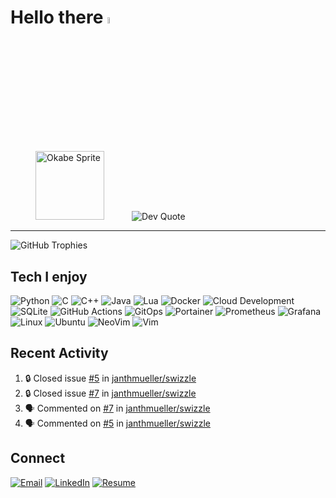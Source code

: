 # Hello there <img src="https://media.giphy.com/media/hvRJCLFzcasrR4ia7z/giphy.gif" width="5%">
<p>
  <img src="https://static.wikia.nocookie.net/umineko/images/2/2a/Okabe1_mei_battle.png" alt="Okabe Sprite" width="110" hspace="40">
  <img src="https://quotes-github-readme.vercel.app/api?type=vertical&theme=tokyonight" alt="Dev Quote"/>
</p>

---

<img src="https://github-profile-trophy.vercel.app/?username=janthmueller&rank=-C,-?&theme=tokyonight&no-frame=true&margin-w=5&margin-h=5" alt="GitHub Trophies" />

## Tech I enjoy
![Python](https://img.shields.io/badge/Python-%2300599C.svg?style=flat-square&logo=python&logoColor=white)
![C](https://img.shields.io/badge/C-%2300599C.svg?style=flat-square&logo=c&logoColor=white)
![C++](https://img.shields.io/badge/C++-%2300599C.svg?style=flat-square&logo=c%2B%2B&logoColor=white)
![Java](https://img.shields.io/badge/Java-%23ED8B00.svg?style=flat-square&logo=java&logoColor=white)
![Lua](https://img.shields.io/badge/Lua-%232C2D72.svg?style=flat-square&logo=lua&logoColor=white)
![Docker](https://img.shields.io/badge/Docker-%232496ED.svg?style=flat-square&logo=docker&logoColor=white)
![Cloud Development](https://img.shields.io/badge/Cloud%20Development-4285F4?style=flat-square&logo=icloud&logoColor=white)
![SQLite](https://img.shields.io/badge/SQLite-%2307405e.svg?style=flat-square&logo=sqlite&logoColor=white)
![GitHub Actions](https://img.shields.io/badge/github%20actions-%232671E5.svg?style=flat-square&logo=githubactions&logoColor=white)
![GitOps](https://img.shields.io/badge/GitOps-F05032?style=flat-square&logo=git&logoColor=white)
![Portainer](https://img.shields.io/badge/Portainer-%23007ACC.svg?style=flat-square&logo=portainer&logoColor=white)
![Prometheus](https://img.shields.io/badge/Prometheus-%23E6522C.svg?style=flat-square&logo=prometheus&logoColor=white)
![Grafana](https://img.shields.io/badge/Grafana-%23F46800.svg?style=flat-square&logo=grafana&logoColor=white)
![Linux](https://img.shields.io/badge/Linux-%23FCC624.svg?style=flat-square&logo=linux&logoColor=black)
![Ubuntu](https://img.shields.io/badge/Ubuntu-E95420.svg?style=flat-square&logo=ubuntu&logoColor=white)
![NeoVim](https://img.shields.io/badge/NeoVim-%2357A143.svg?style=flat-square&logo=neovim&logoColor=white)
![Vim](https://img.shields.io/badge/Vim-%23019733.svg?style=flat-square&logo=vim&logoColor=white)

<h2>Recent Activity</h2>

<!--START_SECTION:activity-->
1. 🔒 Closed issue [#5](https://github.com/janthmueller/swizzle/issues/5) in [janthmueller/swizzle](https://github.com/janthmueller/swizzle)
2. 🔒 Closed issue [#7](https://github.com/janthmueller/swizzle/issues/7) in [janthmueller/swizzle](https://github.com/janthmueller/swizzle)
3. 🗣 Commented on [#7](https://github.com/janthmueller/swizzle/issues/7#issuecomment-3033240517) in [janthmueller/swizzle](https://github.com/janthmueller/swizzle)
4. 🗣 Commented on [#5](https://github.com/janthmueller/swizzle/issues/5#issuecomment-3015970200) in [janthmueller/swizzle](https://github.com/janthmueller/swizzle)
<!--END_SECTION:activity-->

## Connect

[![Email](https://img.shields.io/badge/Email-D14836?style=flat-square&logo=gmail&logoColor=white)](mailto:mail@jantmueller.com)
[![LinkedIn](https://img.shields.io/badge/LinkedIn-0A66C2?style=flat-square&logo=linkedin&logoColor=white)](https://www.linkedin.com/in/jantmueller)
[![Resume](https://img.shields.io/badge/Resume-PDF-red?style=flat-square&logo=adobeacrobatreader&logoColor=white)](https://www.jantmueller.com/assets/en/resume.pdf)

